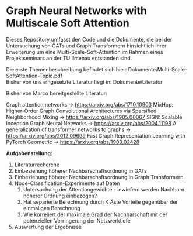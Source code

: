 # Graph Neural Networks with Multiscale Soft Attention

Dieses Repository umfasst den Code und die Dokumente, die bei der Untersuchung von GATs und Graph Transformern hinsichtlich ihrer Erweiterung um eine Multi-Scale-Soft-Attention im Rahmen eines Projektseminars an der TU Ilmenau entstanden sind. 

Die erste Themenbeschreibung befindet sich hier: Dokumente\Multi-Scale-SoftAttention-Topic.pdf  
Bisher von uns eingesetzte Literatur liegt in: Dokumente\Literatur

Bisher von Marco bereitgestellte Literatur: 

Graph attention networks -> https://arxiv.org/abs/1710.10903
MixHop: Higher-Order Graph Convolutional Architectures via Sparsified Neighborhood
Mixing -> https://arxiv.org/abs/1905.00067
SIGN: Scalable Inception Graph Neural Networks -> https://arxiv.org/abs/2004.11198
A generalization of transformer networks to graphs -> https://arxiv.org/abs/2012.09699
Fast Graph Representation Learning with PyTorch Geometric -> https://arxiv.org/abs/1903.02428


**Aufgabenstellung:**

1. Literaturrecherche
2. Einbeziehung höherer Nachbarschaftsordnung in GATs
3. Einbeziehung höherer Nachbarschaftsordnung in Graph Transformern
4. Node-Classification-Experimente auf Daten
    1.  Untersuchung der Attentiongewichte - inwiefern werden Nachbarn höherer Ordnung einbezogen?
    2.  Hat separierte Berechnung durch K Äste Vorteile gegenüber der einmaligen Berechnung
    3.  Wie korreliert der maximale Grad der Nachbarschaft mit der potenziellen Verringerung der Netzwerktiefe
5. Auswertung der Ergebnisse